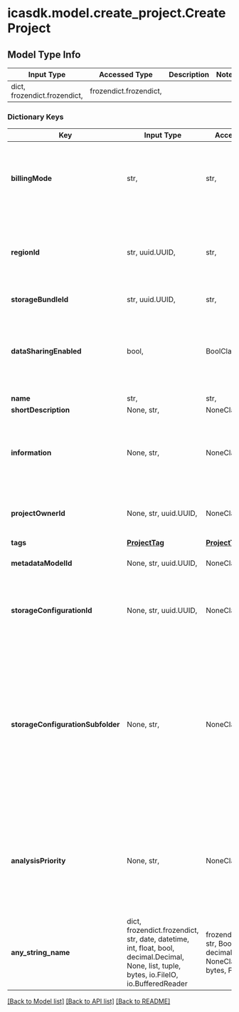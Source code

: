# icasdk.model.create_project.CreateProject

## Model Type Info
Input Type | Accessed Type | Description | Notes
------------ | ------------- | ------------- | -------------
dict, frozendict.frozendict,  | frozendict.frozendict,  |  | 

### Dictionary Keys
Key | Input Type | Accessed Type | Description | Notes
------------ | ------------- | ------------- | ------------- | -------------
**billingMode** | str,  | str,  | The billing mode of the project. It determines who pays for the costs linked to the project. | must be one of ["PROJECT", "TENANT", ] 
**regionId** | str, uuid.UUID,  | str,  | The region of the project. All data and pipeline executions will reside in this region. | value must be a uuid
**storageBundleId** | str, uuid.UUID,  | str,  |  | value must be a uuid
**dataSharingEnabled** | bool,  | BoolClass,  | Indicates whether the Data and Samples created in this Project can be linked to other Projects. | 
**name** | str,  | str,  |  | 
**shortDescription** | None, str,  | NoneClass, str,  |  | [optional] 
**information** | None, str,  | NoneClass, str,  | Information about the project. Note that the value of this field can be arbitrary large. | [optional] 
**projectOwnerId** | None, str, uuid.UUID,  | NoneClass, str,  | Owner of the project. Defaults to the current user. | [optional] value must be a uuid
**tags** | [**ProjectTag**](ProjectTag.md) | [**ProjectTag**](ProjectTag.md) |  | [optional] 
**metadataModelId** | None, str, uuid.UUID,  | NoneClass, str,  |  | [optional] value must be a uuid
**storageConfigurationId** | None, str, uuid.UUID,  | NoneClass, str,  | An optional storage configuration id to have self managed storage. | [optional] value must be a uuid
**storageConfigurationSubfolder** | None, str,  | NoneClass, str,  | An optional subfolder that determines the object prefix of your self managed storage.  If not used, you will not be able to use this storage configuration for any future projects. | [optional] 
**analysisPriority** | None, str,  | NoneClass, str,  | Indicates the priority given to a project and its analyses within a single tenant, where Medium is the default value. | [optional] must be one of ["Low", "Medium", "High", ] if omitted the server will use the default value of "Medium"
**any_string_name** | dict, frozendict.frozendict, str, date, datetime, int, float, bool, decimal.Decimal, None, list, tuple, bytes, io.FileIO, io.BufferedReader | frozendict.frozendict, str, BoolClass, decimal.Decimal, NoneClass, tuple, bytes, FileIO | any string name can be used but the value must be the correct type | [optional]

[[Back to Model list]](../../README.md#documentation-for-models) [[Back to API list]](../../README.md#documentation-for-api-endpoints) [[Back to README]](../../README.md)

